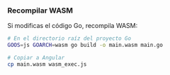 ### Recompilar WASM

Si modificas el código Go, recompila WASM:

```bash
# En el directorio raíz del proyecto Go
GOOS=js GOARCH=wasm go build -o main.wasm main.go

# Copiar a Angular
cp main.wasm wasm_exec.js
```
